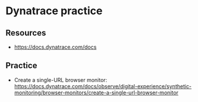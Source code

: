 # Dynatrace practice

## Resources

- https://docs.dynatrace.com/docs

## Practice

- Create a single-URL browser monitor: https://docs.dynatrace.com/docs/observe/digital-experience/synthetic-monitoring/browser-monitors/create-a-single-url-browser-monitor
